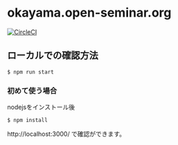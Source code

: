 # okayama.open-seminar.org

[![CircleCI](https://circleci.com/gh/osokayama/osokayama.github.io.svg?style=svg)](https://circleci.com/gh/osokayama/osokayama.github.io)

## ローカルでの確認方法

```
$ npm run start
```

### 初めて使う場合

nodejsをインストール後

```
$ npm install
```

http://localhost:3000/ で確認ができます。
